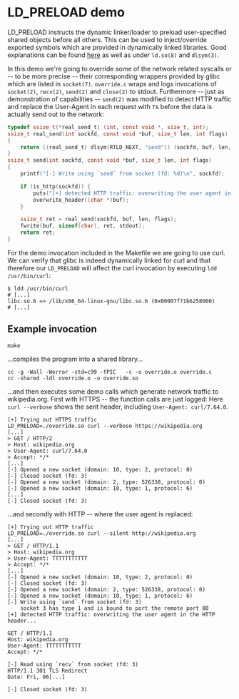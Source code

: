 LD_PRELOAD demo
===============

LD_PRELOAD instructs the dynamic linker/loader to preload user-specified shared objects before all others.
This can be used to inject/override exported symbols which are provided in dynamically linked libraries.
Good explanations can be found [here](http://www.goldsborough.me/c/low-level/kernel/2016/08/29/16-48-53-the_-ld_preload-_trick/) as well as under `ld.so(8)` and `dlsym(3)`.

In this demo we're going to override some of the network related syscalls or --
to be more precise -- their corresponding wrappers provided by glibc which are
listed  in `socket(7)`.
`override.c` wraps and logs invocations of `socket(2)`, `recv(2)`, `send(2)` and
`close(2)` to stdout.
Furthermore -- just as demonstration of capabilities -- `send(2)` was modified
to detect HTTP traffic and replace the User-Agent in each request with `T`s
before the data is actually send out to the network:

```c
typedef ssize_t(*real_send_t) (int, const void *, size_t, int);
ssize_t real_send(int sockfd, const void *buf, size_t len, int flags)
{
    return ((real_send_t) dlsym(RTLD_NEXT, "send")) (sockfd, buf, len, flags);
}
ssize_t send(int sockfd, const void *buf, size_t len, int flags)
{
    printf("[-] Write using `send` from socket (fd: %d)\n", sockfd);

    if (is_http(sockfd)) {
        puts("[+] detected HTTP traffic: overwriting the user agent in the HTTP header...\n");
        overwrite_header((char *)buf);
    }

    ssize_t ret = real_send(sockfd, buf, len, flags);
    fwrite(buf, sizeof(char), ret, stdout);
    return ret;
}
```

For the demo invocation included in the Makefile we are going to use curl.
We can verify that glibc is indeed dynamically linked for curl and that
therefore our `LD_PRELOAD` will affect the curl invocation by executing `ldd /usr/bin/curl`:

```shell
$ ldd /usr/bin/curl
# [...]
libc.so.6 => /lib/x86_64-linux-gnu/libc.so.6 (0x00007f71b6258000)
# [...]
```


Example invocation
------------------

    make

...compiles the program into a shared library...

    cc -g -Wall -Werror -std=c99 -fPIC   -c -o override.o override.c
    cc -shared -ldl override.o -o override.so

...and then executes some demo calls which generate network traffic to wikipedia.org.
First with HTTPS -- the function calls are just logged:
Here `curl --verbose` shows the sent header, including `User-Agent: curl/7.64.0`.

    [+] Trying out HTTPS traffic
    LD_PRELOAD=./override.so curl --verbose https://wikipedia.org
    [...]
    > GET / HTTP/2
    > Host: wikipedia.org
    > User-Agent: curl/7.64.0
    > Accept: */*
    [...]
    [-] Opened a new socket (domain: 10, type: 2, protocol: 0)
    [-] Closed socket (fd: 3)
    [-] Opened a new socket (domain: 2, type: 526338, protocol: 0)
    [-] Opened a new socket (domain: 10, type: 1, protocol: 6)
    [...]
    [-] Closed socket (fd: 3)

...and secondly with HTTP -- where the user agent is replaced:

    [+] Trying out HTTP traffic
    LD_PRELOAD=./override.so curl --silent http://wikipedia.org
    [...]
    > GET / HTTP/1.1
    > Host: wikipedia.org
    > User-Agent: TTTTTTTTTTT
    > Accept: */*
    [...]
    [-] Opened a new socket (domain: 10, type: 2, protocol: 0)
    [-] Closed socket (fd: 3)
    [-] Opened a new socket (domain: 2, type: 526338, protocol: 0)
    [-] Opened a new socket (domain: 10, type: 1, protocol: 6)
    [-] Write using `send` from socket (fd: 3)
        socket 3 has type 1 and is bound to port the remote port 80
    [+] detected HTTP traffic: overwriting the user agent in the HTTP header...

    GET / HTTP/1.1
    Host: wikipedia.org
    User-Agent: TTTTTTTTTTT
    Accept: */*

    [-] Read using `recv` from socket (fd: 3)
    HTTP/1.1 301 TLS Redirect
    Date: Fri, 06[...]

    [-] Closed socket (fd: 3)

